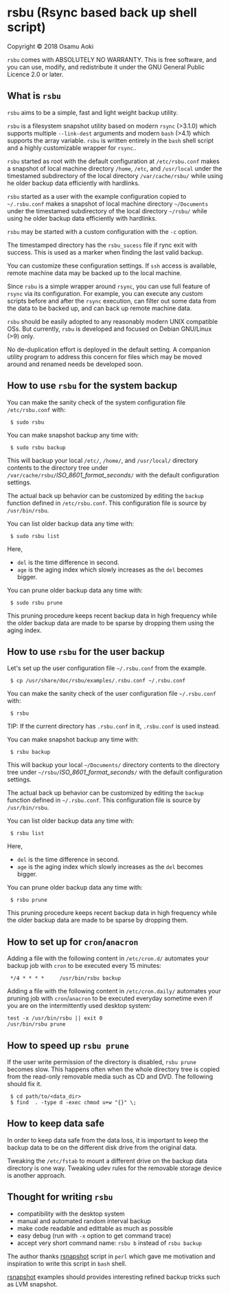 # rsbu (Rsync based back up shell script)

<!---
vim:se tw=78 ai si sts=4 et:
-->

Copyright © 2018 Osamu Aoki <osamu at debian.org>

`rsbu` comes with ABSOLUTELY NO WARRANTY.  This is free software, and you can
use, modify, and redistribute it under the GNU General Public Licence 2.0 or
later.

## What is `rsbu`

`rsbu` aims to be a simple, fast and light weight backup utility.

`rsbu` is a filesystem snapshot utility based on modern `rsync` (>3.1.0) which
supports multiple `--link-dest` arguments and modern `bash` (>4.1) which
supports the array variable.  `rsbu` is written entirely in the `bash` shell
script and a highly customizable wrapper for `rsync`..

`rsbu` started as root with the default configuration at `/etc/rsbu.conf`
makes a snapshot of local machine directory `/home`, `/etc`, and `/usr/local`
under the timestamed subdirectory of the local directory `/var/cache/rsbu/`
while using he older backup data efficiently with hardlinks.

`rsbu` started as a user with the example configuration copied to
`~/.rsbu.conf` makes a snapshot of local machine directory `~/Documents` under
the timestamed subdirectory of the local directory `~/rsbu/` while using he
older backup data efficiently with hardlinks.

`rsbu` may be started with a custom configuration with the `-c` option.

The timestamped directory has the `rsbu_sucess` file if rync exit with
success.  This is used as a marker when finding the last valid backup.

You can customize these configuration settings.  If `ssh` access is available,
remote machine data may be backed up to the local machine.

Since `rsbu` is a simple wrapper around `rsync`, you can use full feature of
`rsync` via its configuration.  For example, you can execute any custom
scripts before and after the `rsync` execution, can filter out some data from
the data to be backed up, and can back up remote machine data.

`rsbu` should be easily adopted to any reasonably modern UNIX compatible OSs.
But currently, `rsbu` is developed and focused on Debian GNU/Linux (>9) only.

No de-duplication effort is deployed in the default setting.  A companion
utility program to address this concern for files which may be moved around and
renamed needs be developed soon.

## How to use `rsbu` for the system backup

You can make the sanity check of the system configuration file
`/etc/rsbu.conf` with:

```
 $ sudo rsbu
```

You can make snapshot backup any time with:

```
 $ sudo rsbu backup
```

This will backup your local `/etc/`, `/home/`, and `/usr/local/` directory
contents to the directory tree under
`/var/cache/rsbu/`*ISO_8601_format_seconds*`/` with the default configuration
settings.

The actual back up behavior can be customized by editing the `backup` function
defined in `/etc/rsbu.conf`.  This configuration file is source by
`/usr/bin/rsbu`.

You can list older backup data any time with:

```
 $ sudo rsbu list
```

Here,

* `del` is the time difference in second. 
* `age` is the aging index which slowly increases as the `del` becomes bigger.

You can prune older backup data any time with:

```
 $ sudo rsbu prune
```

This pruning procedure keeps recent backup data in high frequency while the
older backup data are made to be sparse by dropping them using the aging
index.

## How to use `rsbu` for the user backup

Let's set up the user configuration file `~/.rsbu.conf` from the example.

```
 $ cp /usr/share/doc/rsbu/examples/.rsbu.conf ~/.rsbu.conf
```

You can make the sanity check of the user configuration file `~/.rsbu.conf`
with:

```
 $ rsbu
```

TIP: If the current directory has `.rsbu.conf` in it, `.rsbu.conf` is used
instead.

You can make snapshot backup any time with:

```
 $ rsbu backup
```

This will backup your local `~/Documents/` directory contents to the directory
tree under `~/rsbu/`*ISO_8601_format_seconds*`/` with the default
configuration settings.

The actual back up behavior can be customized by editing the `backup` function
defined in `~/.rsbu.conf`.  This configuration file is source by
`/usr/bin/rsbu`.

You can list older backup data any time with:

```
 $ rsbu list
```

Here,

* `del` is the time difference in second. 
* `age` is the aging index which slowly increases as the `del` becomes bigger.

You can prune older backup data any time with:

```
 $ rsbu prune
```

This pruning procedure keeps recent backup data in high frequency while the
older backup data are made to be sparse by dropping them.

## How to set up for `cron`/`anacron`

Adding a file with the following content in `/etc/cron.d/` automates your
backup job with `cron` to be executed every 15 minutes:

```
 */4 * * * *     /usr/bin/rsbu backup
```

Adding a file with the following content in `/etc/cron.daily/` automates your
pruning job with `cron`/`anacron` to be executed everyday sometime even if
you are on the intermittently used desktop system:

```
test -x /usr/bin/rsbu || exit 0
/usr/bin/rsbu prune
```

## How to speed up `rsbu prune`

If the user write permission of the directory is disabled, `rsbu prune`
becomes slow.  This happens often when the whole directory tree is copied from
the read-only removable media such as CD and DVD.  The following should fix
it.

```
 $ cd path/to/<data_dir>
 $ find  . -type d -exec chmod u+w "{}" \;
```

## How to keep data safe

In order to keep data safe from the data loss, it is important to keep the
backup data to be on the different disk drive from the original data.

Tweaking the `/etc/fstab` to mount a different drive on the backup data
directory is one way.  Tweaking udev rules for the removable storage device is
another approach.

## Thought for writing `rsbu`

* compatibility with the desktop system
* manual and automated random interval backup
* make code readable and edittable as much as possible
* easy debug (run with `-x` option to get command trace)
* accept very short command name: `rsbu b` instead of `rsbu backup`

The author thanks [rsnapshot](http://rsnapshot.org/) script in `perl` which
gave me motivation and inspiration to write this script in `bash` shell.

[rsnapshot](http://rsnapshot.org/) examples should provides interesting
refined backup tricks such as LVM snapshot.


